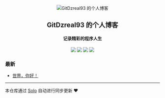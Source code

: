 <p align="center"><img alt="GitDzreal93 的个人博客" src="https://static.b3log.org/images/brand/solo-32.png"></p><h2 align="center">
GitDzreal93 的个人博客
</h2>

<h4 align="center">记录精彩的程序人生</h4>
<p align="center"><a title="GitDzreal93 的个人博客" target="_blank" href="https://github.com/GitDzreal93/solo-blog"><img src="https://img.shields.io/github/last-commit/GitDzreal93/solo-blog.svg?style=flat-square&color=FF9900"></a>
<a title="GitHub repo size in bytes" target="_blank" href="https://github.com/GitDzreal93/solo-blog"><img src="https://img.shields.io/github/repo-size/GitDzreal93/solo-blog.svg?style=flat-square"></a>
<a title="Solo Version" target="_blank" href="https://github.com/b3log/solo/releases"><img src="https://img.shields.io/badge/solo-3.6.3-f1e05a.svg?style=flat-square&color=blueviolet"></a>
<a title="Hits" target="_blank" href="https://github.com/b3log/hits"><img src="https://hits.b3log.org/GitDzreal93/solo-blog.svg"></a></p>

### 最新

* [世界，你好！](http://zh-look.tencentgg.cn/hello-solo)



---

本仓库通过 [Solo](https://github.com/b3log/solo) 自动进行同步更新 ❤️ 